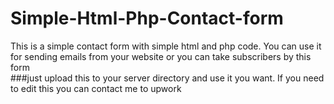 # Simple-Html-Php-Contact-form
This is a simple contact form with simple html and php code. You can use it for sending emails from your website or you can take subscribers by this form  
###just upload this to your server directory and use it you want. If you need to edit this you can contact me to upwork
